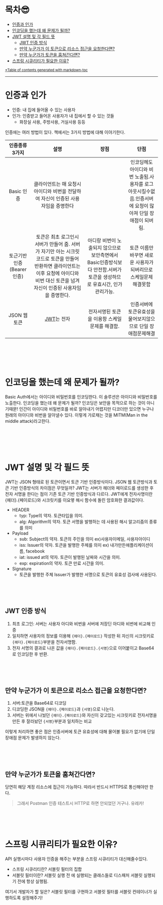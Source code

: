 # 목차😎
- [인증과 인가](#인증과-인가)
- [인코딩을 했는데 왜 문제가 될까?](#인코딩을-했는데-왜-문제가-될까)
- [JWT 설명 및 각 필드 뜻](#jwt-설명-및-각-필드-뜻)
	- [JWT 인증 방식](#jwt-인증-방식)
	- [만약 누군가가 이 토큰으로 리소스 접근을 요청한다면?](#만약-누군가가-이-토큰으로-리소스-접근을-요청한다면)
	- [만약 누군가가 토큰을 훔쳐간다면?](#만약-누군가가-토큰을-훔쳐간다면)
- [스프링 시큐리티가 필요한 이유?](#스프링-시큐리티가-필요한-이유?)


<small><a href='https://magnetikonline.github.io/markdown-toc-generate/'> *Table of contents generated with markdown-toc</a></small>

***

# 인증과 인가
- 인증: 내 집에 들어올 수 있는 사용자
- 인가: 인증받고 들어온 사용자가 내 집에서 할 수 있는 것들
	- 화장실 사용, 주방사용, 거실사용 등등
	
인증에는 여러 방법이 있다.
책에서는 3가지 방법에 대해 이야기한다.

|인증종류 3가지|설명|장점|단점|
|:---:|:---:|:---:|:---:|
|Basic 인증|클라이언트는 매 요청시 아이디와 비번을 전달하여 자신이 인증된 사용자임을 증명한다||인코딩헤도 아이디와 비번 노출됨.사용자를 로그아웃시킬수없음.인증서버에 요청이 많아져 단일 장애점이 되버림.|
|토근기반인증(Bearer 인증)|토큰은 최초 로그인시 서버가 만들어 줌. 서버가 자기만 아는 시크릿코드로 토큰을 만들어 반환하면 클라이언트는 이후 요청에 아이디와 비번 대신 토큰을 넘겨 자신이 인증된 사용자임을 증명한다.|아디랑 비번이 노출되지 않으므로 보안측면에서 Basic인증방식보다 안전함.서버가 토큰을 생성하므로 유효시간, 인가관리가능.|토큰 이름만 바꾸면 새로운 사용자가 되버리므로 스케일문제 해결못함|
|JSON 웹 토큰|[JWT](https://jwt.io/)는 전자|전자서명된 토큰을 이용항 스케일 문제를 해결함.|인증서버에 토큰유효성을 물어보지않으므로 단일 장애점문제해결||


<br><br><br><br>
# 인코딩을 했는데 왜 문제가 될까?
Basic Auth에서는 아이디와 비밀번호를 인코딩한다. 이 솔루션은 아이디와 비밀번호를 노출한다.
인코딩을 했는데 왜 문제가 될까? 인코딩은 보안을 목적으로 하는 것이 아니기때문!
인간이 아이디와 비밀번호를 바로 알아내기 어렵지만 디코더만 있으면 누구나 원래의 아이디와 비번을 알아낼수 있다.
이렇게 가로채는 것을 MITM(Man in the middle attack)라고한다.


<br><br><br><br>
# JWT 설명 및 각 필드 뜻
JWT는 JSON 형태로 된 토큰이면서 토큰 기반 인증방식이다.
JSON 웹 토큰방식과 토큰 기반 인증방식의 차이점은 무엇일까?
JWT는 서버가 헤더와 페이로드를 생성한 후 전자 서명을 한다는 점이 기존 토큰 기반 인증방식과 다르다.
JWT에게 전자사명이란 {헤더}.{페이로드}와 시크릿키를 이요앻 해시 함수에 돌린 암호화한 결과값이다.

- HEADER
	- typ: Type의 약자. 토큰타입을 의미.
	- alg: Algorithm의 약자. 토큰 서명을 발행하는 데 사용된 해시 알고리즘의 종류를 의미
- Payload
	- sub: Subject의 약자. 토큰의 주인을 의미 ex)사용자이메일, 사용자아이디
	- iss: Issuer의 약자. 토큰을 발행한 주체를 의미 ex) 내가만든애플리케이션이름, facebook
	- iat: issued at의 약자. 토큰이 발행된 날짜와 시간을 의미.
	- exp: expiration의 약자. 토큰 만료 시간을 의미.
- Signature
	- 토큰을 발행한 주체 Issuer가 발행한 서명으로 토큰의 유효성 검사에 사용된다.
	
	
<br><br><br>
## JWT 인증 방식
1. 최초 로그인: 서버는 사용자 아디와 비번을 서버에 저장딘 아디와 비번에 비교해 인증
2. 일치하면 사용자의 정보를 이용해 `{헤더}.{페이로드}` 작성한 뒤 자신의 시크릿키로 `{헤더}.{페이로드}`부분을 전자서명함.
3. 전자 서명의 결과로 나온 값을 `{헤더}.{페이로드}.{서명}`으로 이어붙이고 Base64로 인코딩한 후 반환.

<br><br><br>
## 만약 누군가가 이 토큰으로 리소스 접근을 요청한다면?
1. 서버:토큰을 Base64로 디코딩
2. 디코딩한 JSON을 `{헤더}.{페이로드}`과 `{서명}`으로 나눈다.
3. 서버는 위에서 나눴던 `{헤더}.{페이로드}`와 자신이 갖고있는 시크릿키로 전자서명을 만든 후 잘라놨던 `{서명}`부분과 일치하는 비교

이렇게 처리하면 좋은 점은 인증서버에 토큰 유효성에 대해 물어볼 필요가 없기에 단일 장애점 문제가 발생하지 않는다.

<br><br><br>
## 만약 누군가가 토큰을 훔쳐간다면?
당연히 해당 계정 리소스에 접근이 가능하다.
따라서 반드시 HTTPS로 통신해야만 한다.

> 그래서 Postman 인증 테스트시 HTTP로 하면 안되었던 거구나. 유레카!

<br><br><br>
# 스프링 시큐리티가 필요한 이유?
API 실행시마다 사용자 인증을 해주는 부분을 스프링 시큐리티가 대신해줄수있다.
- 스프링 시큐리티란? 서블릿 필터의 집합
- 서블릿 필터이란? 서블릿 실행 전 에 실행되는 클래스들로 디스패처 서블릿 실행되기 전에 항상 실행됨.

여기서 개발자가 할 일은? 서블릿 필터를 구현하고 서블릿 필터를 서블릿 컨테이너가 실행하도록 설정해주기!
